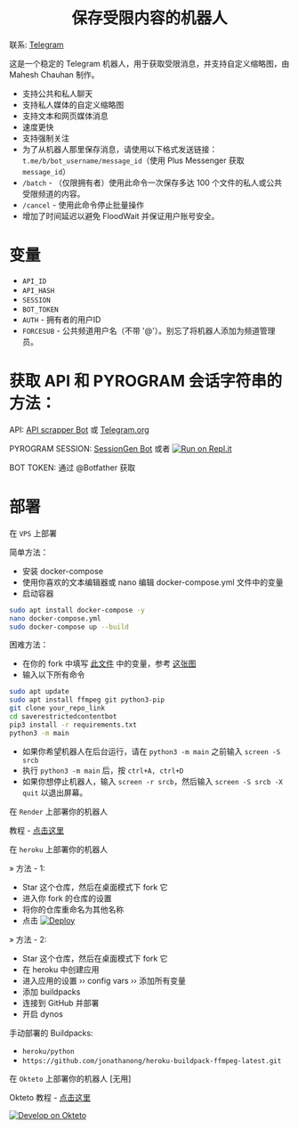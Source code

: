 <h1 align="center">
  <b>保存受限内容的机器人</b>
</h1> 

联系: [Telegram](https://t.me/MaheshChauhan)

这是一个稳定的 Telegram 机器人，用于获取受限消息，并支持自定义缩略图，由 Mahesh Chauhan 制作。

- 支持公共和私人聊天
- 支持私人媒体的自定义缩略图
- 支持文本和网页媒体消息
- 速度更快
- 支持强制关注
- 为了从机器人那里保存消息，请使用以下格式发送链接：`t.me/b/bot_username/message_id`（使用 Plus Messenger 获取 `message_id`）
- `/batch` - （仅限拥有者）使用此命令一次保存多达 100 个文件的私人或公共受限频道的内容。
- `/cancel` - 使用此命令停止批量操作
- 增加了时间延迟以避免 FloodWait 并保证用户账号安全。

# 变量

- `API_ID`
- `API_HASH`
- `SESSION`
- `BOT_TOKEN`
- `AUTH` - 拥有者的用户ID
- `FORCESUB` - 公共频道用户名（不带 '@'）。别忘了将机器人添加为频道管理员。

# 获取 API 和 PYROGRAM 会话字符串的方法：
 
API: [API scrapper Bot](https://t.me/USETGSBOT) 或 [Telegram.org](https://my.telegram.org/auth)

PYROGRAM SESSION: [SessionGen Bot](https://t.me/SessionStringGeneratorRobot) 或者 [![Run on Repl.it](https://replit.com/badge/github/vasusen-code/saverestrictedcontentbot)](https://replit.com/@levinalab/Session-Generator#main.py)

BOT TOKEN: 通过 @Botfather 获取

# 部署

在 `VPS` 上部署

简单方法：

- 安装 docker-compose
- 使用你喜欢的文本编辑器或 nano 编辑 docker-compose.yml 文件中的变量
- 启动容器

```sh
sudo apt install docker-compose -y
nano docker-compose.yml
sudo docker-compose up --build
```

困难方法：

- 在你的 fork 中填写 [此文件](https://github.com/vasusen-code/SaveRestrictedContentBot/blob/master/main/__init__.py) 中的变量，参考 [这张图](https://t.me/MaheshChauhan/36)
- 输入以下所有命令

```sh
sudo apt update
sudo apt install ffmpeg git python3-pip
git clone your_repo_link
cd saverestrictedcontentbot 
pip3 install -r requirements.txt
python3 -m main
```

- 如果你希望机器人在后台运行，请在 `python3 -m main` 之前输入 `screen -S srcb`
- 执行 `python3 -m main` 后，按 `ctrl+A, ctrl+D`
- 如果你想停止机器人，输入 `screen -r srcb`，然后输入 `screen -S srcb -X quit` 以退出屏幕。

在 `Render` 上部署你的机器人

教程 - [点击这里](https://telegra.ph/SRCB-on-Render-05-17)

在 `heroku` 上部署你的机器人

» 方法 - 1:
- Star 这个仓库，然后在桌面模式下 fork 它
- 进入你 fork 的仓库的设置
- 将你的仓库重命名为其他名称
- 点击 [![Deploy](https://www.herokucdn.com/deploy/button.svg)](https://heroku.com/deploy)
 
» 方法 - 2:
- Star 这个仓库，然后在桌面模式下 fork 它
- 在 heroku 中创建应用
- 进入应用的设置 ›› config vars ›› 添加所有变量
- 添加 buildpacks
- 连接到 GitHub 并部署
- 开启 dynos
  
手动部署的 Buildpacks:

- `heroku/python`
- `https://github.com/jonathanong/heroku-buildpack-ffmpeg-latest.git`

在 `Okteto` 上部署你的机器人 [无用]

Okteto 教程 - [点击这里](https://telegra.ph/Okteto-Deploy-04-01)

[![Develop on Okteto](https://okteto.com/develop-okteto.svg)](https://cloud.okteto.com)
